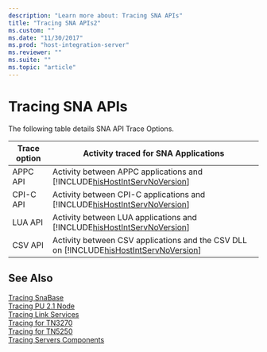 ```yaml
---
description: "Learn more about: Tracing SNA APIs"
title: "Tracing SNA APIs2"
ms.custom: ""
ms.date: "11/30/2017"
ms.prod: "host-integration-server"
ms.reviewer: ""
ms.suite: ""
ms.topic: "article"
---
```

# Tracing SNA APIs
The following table details SNA API Trace Options.  


| Trace option |                                                Activity traced for SNA Applications                                                 |
|--------------|-------------------------------------------------------------------------------------------------------------------------------------|
|   APPC API   |        Activity between APPC applications and [!INCLUDE[hisHostIntServNoVersion](../includes/hishostintservnoversion-md.md)]        |
|  CPI-C API   |       Activity between CPI-C applications and [!INCLUDE[hisHostIntServNoVersion](../includes/hishostintservnoversion-md.md)]        |
|   LUA API    |        Activity between LUA applications and [!INCLUDE[hisHostIntServNoVersion](../includes/hishostintservnoversion-md.md)]         |
|   CSV API    | Activity between CSV applications and the CSV DLL on [!INCLUDE[hisHostIntServNoVersion](../includes/hishostintservnoversion-md.md)] |

## See Also  
 [Tracing SnaBase](../core/tracing-snabase2.md)   
 [Tracing PU 2.1 Node](../core/tracing-pu-2-1-node2.md)   
 [Tracing Link Services](../core/tracing-link-services1.md)   
 [Tracing for TN3270](../core/tracing-for-tn32702.md)   
 [Tracing for TN5250](../core/tracing-for-tn52501.md)   
 [Tracing Servers Components](../core/tracing-servers-components2.md)
